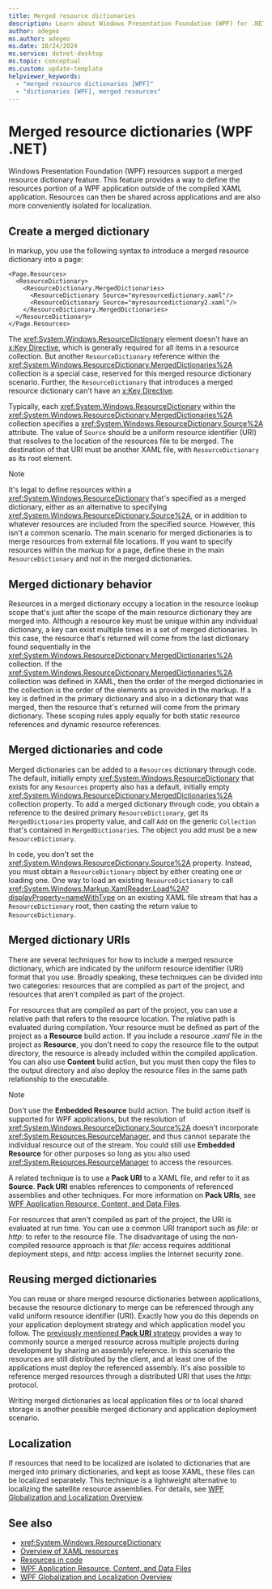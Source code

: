 ```yaml
---
title: Merged resource dictionaries
description: Learn about Windows Presentation Foundation (WPF) for .NET merged resource dictionaries. Define and reference XAML resources outside of a WPF application.
author: adegeo
ms.author: adegeo
ms.date: 10/24/2024
ms.service: dotnet-desktop
ms.topic: conceptual
ms.custom: update-template
helpviewer_keywords: 
  - "merged resource dictionaries [WPF]"
  - "dictionaries [WPF], merged resources"
---
```


# Merged resource dictionaries (WPF .NET)

Windows Presentation Foundation (WPF) resources support a merged resource dictionary feature. This feature provides a way to define the resources portion of a WPF application outside of the compiled XAML application. Resources can then be shared across applications and are also more conveniently isolated for localization.

## Create a merged dictionary

In markup, you use the following syntax to introduce a merged resource dictionary into a page:

```xaml
<Page.Resources>
  <ResourceDictionary>
    <ResourceDictionary.MergedDictionaries>
      <ResourceDictionary Source="myresourcedictionary.xaml"/>
      <ResourceDictionary Source="myresourcedictionary2.xaml"/>
    </ResourceDictionary.MergedDictionaries>
  </ResourceDictionary>
</Page.Resources>
```

The <xref:System.Windows.ResourceDictionary> element doesn't have an [x:Key Directive](../../../xaml-services/xkey-directive.md), which is generally required for all items in a resource collection. But another `ResourceDictionary` reference within the <xref:System.Windows.ResourceDictionary.MergedDictionaries%2A> collection is a special case, reserved for this merged resource dictionary scenario. Further, the `ResourceDictionary` that introduces a merged resource dictionary can't have an [x:Key Directive](../../../xaml-services/xkey-directive.md).

Typically, each <xref:System.Windows.ResourceDictionary> within the <xref:System.Windows.ResourceDictionary.MergedDictionaries%2A> collection specifies a <xref:System.Windows.ResourceDictionary.Source%2A> attribute. The value of `Source` should be a uniform resource identifier (URI) that resolves to the location of the resources file to be merged. The destination of that URI must be another XAML file, with `ResourceDictionary` as its root element.

> [!NOTE]
> It's legal to define resources within a <xref:System.Windows.ResourceDictionary> that's specified as a merged dictionary, either as an alternative to specifying <xref:System.Windows.ResourceDictionary.Source%2A>, or in addition to whatever resources are included from the specified source. However, this isn't a common scenario. The main scenario for merged dictionaries is to merge resources from external file locations. If you want to specify resources within the markup for a page, define these in the main `ResourceDictionary` and not in the merged dictionaries.

## Merged dictionary behavior

Resources in a merged dictionary occupy a location in the resource lookup scope that's just after the scope of the main resource dictionary they are merged into. Although a resource key must be unique within any individual dictionary, a key can exist multiple times in a set of merged dictionaries. In this case, the resource that's returned will come from the last dictionary found sequentially in the <xref:System.Windows.ResourceDictionary.MergedDictionaries%2A> collection. If the <xref:System.Windows.ResourceDictionary.MergedDictionaries%2A> collection was defined in XAML, then the order of the merged dictionaries in the collection is the order of the elements as provided in the markup. If a key is defined in the primary dictionary and also in a dictionary that was merged, then the resource that's returned will come from the primary dictionary. These scoping rules apply equally for both static resource references and dynamic resource references.

## Merged dictionaries and code

Merged dictionaries can be added to a `Resources` dictionary through code. The default, initially empty <xref:System.Windows.ResourceDictionary> that exists for any `Resources` property also has a default, initially empty <xref:System.Windows.ResourceDictionary.MergedDictionaries%2A> collection property. To add a merged dictionary through code, you obtain a reference to the desired primary `ResourceDictionary`, get its `MergedDictionaries` property value, and call `Add` on the generic `Collection` that's contained in `MergedDictionaries`. The object you add must be a new `ResourceDictionary`.

In code, you don't set the <xref:System.Windows.ResourceDictionary.Source%2A> property. Instead, you must obtain a `ResourceDictionary` object by either creating one or loading one. One way to load an existing `ResourceDictionary` to call <xref:System.Windows.Markup.XamlReader.Load%2A?displayProperty=nameWithType> on an existing XAML file stream that has a `ResourceDictionary` root, then casting the return value to `ResourceDictionary`.

## Merged dictionary URIs

There are several techniques for how to include a merged resource dictionary, which are indicated by the uniform resource identifier (URI) format that you use. Broadly speaking, these techniques can be divided into two categories: resources that are compiled as part of the project, and resources that aren't compiled as part of the project.

For resources that are compiled as part of the project, you can use a relative path that refers to the resource location. The relative path is evaluated during compilation. Your resource must be defined as part of the project as a **Resource** build action. If you include a resource _.xaml_ file in the project as **Resource**, you don't need to copy the resource file to the output directory, the resource is already included within the compiled application. You can also use **Content** build action, but you must then copy the files to the output directory and also deploy the resource files in the same path relationship to the executable.

> [!NOTE]
> Don't use the **Embedded Resource** build action. The build action itself is supported for WPF applications, but the resolution of <xref:System.Windows.ResourceDictionary.Source%2A> doesn't incorporate <xref:System.Resources.ResourceManager>, and thus cannot separate the individual resource out of the stream. You could still use **Embedded Resource** for other purposes so long as you also used <xref:System.Resources.ResourceManager> to access the resources.

<a name="packuri"></a>

A related technique is to use a **Pack URI** to a XAML file, and refer to it as **Source**. **Pack URI** enables references to components of referenced assemblies and other techniques. For more information on **Pack URIs**, see [WPF Application Resource, Content, and Data Files](../../../framework/wpf/app-development/wpf-application-resource-content-and-data-files.md).

For resources that aren't compiled as part of the project, the URI is evaluated at run time. You can use a common URI transport such as _file:_ or _http:_ to refer to the resource file. The disadvantage of using the non-compiled resource approach is that _file:_ access requires additional deployment steps, and _http:_ access implies the Internet security zone.

## Reusing merged dictionaries

You can reuse or share merged resource dictionaries between applications, because the resource dictionary to merge can be referenced through any valid uniform resource identifier (URI). Exactly how you do this depends on your application deployment strategy and which application model you follow. The [previously mentioned **Pack URI** strategy](#packuri) provides a way to commonly source a merged resource across multiple projects during development by sharing an assembly reference. In this scenario the resources are still distributed by the client, and at least one of the applications must deploy the referenced assembly. It's also possible to reference merged resources through a distributed URI that uses the _http:_ protocol.

Writing merged dictionaries as local application files or to local shared storage is another possible merged dictionary and application deployment scenario.

## Localization

If resources that need to be localized are isolated to dictionaries that are merged into primary dictionaries, and kept as loose XAML, these files can be localized separately. This technique is a lightweight alternative to localizing the satellite resource assemblies. For details, see [WPF Globalization and Localization Overview](../../../framework/wpf/advanced/wpf-globalization-and-localization-overview.md).

## See also

- <xref:System.Windows.ResourceDictionary>
- [Overview of XAML resources](xaml-resources-overview.md)
- [Resources in code](xaml-resources-and-code.md)
- [WPF Application Resource, Content, and Data Files](../../../framework/wpf/app-development/wpf-application-resource-content-and-data-files.md)
- [WPF Globalization and Localization Overview](../../../framework/wpf/advanced/wpf-globalization-and-localization-overview.md)
